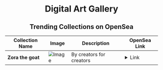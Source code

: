 <div align="center">

# Digital Art Gallery

## Trending Collections on OpenSea

| Collection Name                       | Image                                                                                     | Description                       | OpenSea Link                                                                                          |
|---------------------------------------|-------------------------------------------------------------------------------------------|-----------------------------------|--------------------------------------------------------------------------------------------------------|
| **Zora the goat** | ![Image](https://i.seadn.io/s/raw/files/e67090153a75353eeeb43b716a34fb7a.png?w=500&auto=format?w=200&auto=format) | By creators for creators  | <details><summary>Link</summary>[Zora the goat](https://opensea.io/collection/zora-the-goat)</details> |

</div>